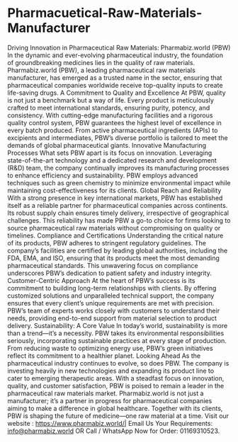 # Pharmacuetical-Raw-Materials-Manufacturer
Driving Innovation in Pharmaceutical Raw Materials: Pharmabiz.world (PBW)
In the dynamic and ever-evolving pharmaceutical industry, the foundation of groundbreaking medicines lies in the quality of raw materials. Pharmabiz.world (PBW), a leading pharmaceutical raw materials manufacturer, has emerged as a trusted name in the sector, ensuring that pharmaceutical companies worldwide receive top-quality inputs to create life-saving drugs.
A Commitment to Quality and Excellence
At PBW, quality is not just a benchmark but a way of life. Every product is meticulously crafted to meet international standards, ensuring purity, potency, and consistency. With cutting-edge manufacturing facilities and a rigorous quality control system, PBW guarantees the highest level of excellence in every batch produced. From active pharmaceutical ingredients (APIs) to excipients and intermediates, PBW’s diverse portfolio is tailored to meet the demands of global pharmaceutical giants.
Innovative Manufacturing Processes
What sets PBW apart is its focus on innovation. Leveraging state-of-the-art technology and a dedicated research and development (R&D) team, the company continually improves its manufacturing processes to enhance efficiency and sustainability. PBW employs advanced techniques such as green chemistry to minimize environmental impact while maintaining cost-effectiveness for its clients.
Global Reach and Reliability
With a strong presence in key international markets, PBW has established itself as a reliable partner for pharmaceutical companies across continents. Its robust supply chain ensures timely delivery, irrespective of geographical challenges. This reliability has made PBW a go-to choice for firms looking to source pharmaceutical raw materials without compromising on quality or timelines.
Compliance and Certifications
Understanding the critical nature of its products, PBW adheres to stringent regulatory guidelines. The company’s facilities are certified by leading global authorities, including the FDA, EMA, and ISO, ensuring that its products meet the most demanding pharmaceutical standards. This unwavering focus on compliance underscores PBW’s dedication to patient safety and industry integrity.
Customer-Centric Approach
At the heart of PBW’s success is its commitment to building long-term relationships with clients. By offering customized solutions and unparalleled technical support, the company ensures that every client’s unique requirements are met with precision. PBW’s team of experts works closely with customers to understand their needs, providing end-to-end support from material selection to product delivery.
Sustainability: A Core Value
In today’s world, sustainability is more than a trend—it’s a necessity. PBW takes its environmental responsibilities seriously, incorporating sustainable practices at every stage of production. From reducing waste to optimizing energy use, PBW’s green initiatives reflect its commitment to a healthier planet.
Looking Ahead
As the pharmaceutical industry continues to evolve, so does PBW. The company is investing heavily in new technologies and expanding its product line to cater to emerging therapeutic areas. With a steadfast focus on innovation, quality, and customer satisfaction, PBW is poised to remain a leader in the pharmaceutical raw materials market.
Pharmabiz.world is not just a manufacturer; it’s a partner in progress for pharmaceutical companies aiming to make a difference in global healthcare. Together with its clients, PBW is shaping the future of medicine—one raw material at a time.
Visit our website : https://www.pharmabiz.world/|  Email Us Your Requirements: info@pharmabiz.world OR Call / WhatsApp Now for Order: 01169310523. 
